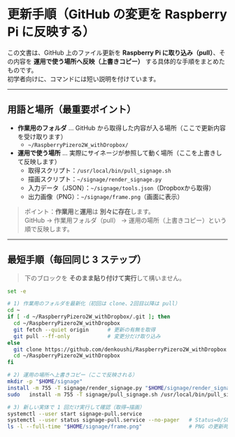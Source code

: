 # 更新手順（GitHub の変更を Raspberry Pi に反映する）

この文書は、GitHub 上のファイル更新を **Raspberry Pi に取り込み（pull）**、その内容を **運用で使う場所へ反映（上書きコピー）** する具体的な手順をまとめたものです。  
初学者向けに、コマンドには短い説明を付けています。

---

## 用語と場所（最重要ポイント）

- **作業用のフォルダ** … GitHub から取得した内容が入る場所（ここで更新内容を受け取ります）
  - `~/RaspberryPizero2W_withDropbox/`
- **運用で使う場所** … 実際にサイネージが参照して動く場所（ここを上書きして反映します）
  - 取得スクリプト：`/usr/local/bin/pull_signage.sh`
  - 描画スクリプト：`~/signage/render_signage.py`
  - 入力データ（JSON）：`~/signage/tools.json`（Dropboxから取得）
  - 出力画像（PNG）：`~/signage/frame.png`（画面に表示）

> ポイント：**作業用**と**運用**は **別々に存在**します。  
> GitHub → 作業用フォルダ（pull） → 運用の場所（上書きコピー）という順で反映します。

---

## 最短手順（毎回同じ 3 ステップ）

> 下のブロックを **そのまま貼り付けて実行**して構いません。

```bash
set -e

# 1) 作業用のフォルダを最新化（初回は clone、2回目以降は pull）
cd ~
if [ -d ~/RaspberryPizero2W_withDropbox/.git ]; then
  cd ~/RaspberryPizero2W_withDropbox
  git fetch --quiet origin      # 更新の有無を取得
  git pull --ff-only            # 変更分だけ取り込み
else
  git clone https://github.com/denkoushi/RaspberryPizero2W_withDropbox.git
  cd ~/RaspberryPizero2W_withDropbox
fi

# 2) 運用の場所へ上書きコピー（ここで反映される）
mkdir -p "$HOME/signage"
install -m 755 -T signage/render_signage.py "$HOME/signage/render_signage.py"      # 描画スクリプト
sudo   install -m 755 -T signage/pull_signage.sh /usr/local/bin/pull_signage.sh   # 取得スクリプト

# 3) 新しい実体で 1 回だけ実行して確認（取得→描画）
systemctl --user start signage-pull.service
systemctl --user status signage-pull.service --no-pager   # Status=0/SUCCESS を目安に
ls -l --full-time "$HOME/signage/frame.png"               # PNG の更新時刻が「今」に近いか確認

